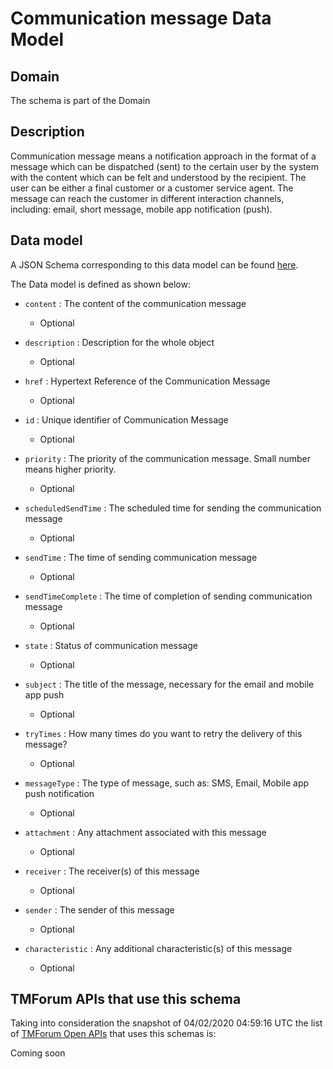 # Communication message Data Model

## Domain

The  schema is part of the  Domain

## Description

Communication message means a notification approach in the format of a message which can be dispatched (sent) to the certain user by the system with the content which can be felt and understood by the recipient. The user can be either a final customer or a customer service agent. The message can reach the customer in different interaction channels, including: email, short message, mobile app notification (push).

## Data model

A JSON Schema corresponding to this data model can be found
[here](https://github.com/tmforum-rand/schemas/blob/candidates/Common/CommunicationMessage.schema.json).

The Data model is defined as shown below:

- `content` : The content of the communication message

  - Optional


- `description` : Description for the whole object

  - Optional


- `href` : Hypertext Reference of the Communication Message

  - Optional


- `id` : Unique identifier of Communication Message

  - Optional


- `priority` : The priority of the communication message.
Small number means higher priority.

  - Optional


- `scheduledSendTime` : The scheduled time for sending the communication message

  - Optional


- `sendTime` : The time of sending communication message

  - Optional


- `sendTimeComplete` : The time of completion of sending communication message

  - Optional


- `state` : Status of communication message

  - Optional


- `subject` : The title of the message, necessary for the email and mobile app push

  - Optional


- `tryTimes` : How many times do you want to retry the delivery of this message?

  - Optional


- `messageType` : The type of message, such as: SMS, Email, Mobile app push notification

  - Optional


- `attachment` : Any attachment associated with this message

  - Optional


- `receiver` : The receiver(s) of this message

  - Optional


- `sender` : The sender of this message

  - Optional


- `characteristic` : Any additional characteristic(s) of this message

  - Optional






## TMForum APIs that use this schema

Taking into consideration the snapshot of 04/02/2020 04:59:16 UTC the list of [TMForum Open APIs](https://www.tmforum.org/open-apis/) that uses this schemas is:

Coming soon